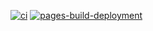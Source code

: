 [![ci](https://github.com/rangulvers/Homeautomation/actions/workflows/ci.yml/badge.svg)](https://github.com/rangulvers/Homeautomation/actions/workflows/ci.yml) [![pages-build-deployment](https://github.com/rangulvers/Homeautomation/actions/workflows/pages/pages-build-deployment/badge.svg)](https://github.com/rangulvers/Homeautomation/actions/workflows/pages/pages-build-deployment)
